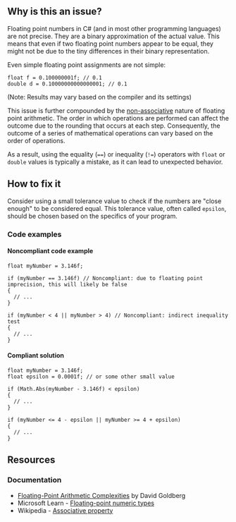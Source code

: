 ## Why is this an issue?

Floating point numbers in C# (and in most other programming languages) are not precise. They are a binary approximation of the actual value. This
means that even if two floating point numbers appear to be equal, they might not be due to the tiny differences in their binary representation.

Even simple floating point assignments are not simple:

    float f = 0.100000001f; // 0.1
    double d = 0.10000000000000001; // 0.1

(Note: Results may vary based on the compiler and its settings)

This issue is further compounded by the [non-associative](https://en.wikipedia.org/wiki/Associative_property) nature of floating point
arithmetic. The order in which operations are performed can affect the outcome due to the rounding that occurs at each step. Consequently, the outcome
of a series of mathematical operations can vary based on the order of operations.

As a result, using the equality (`==`) or inequality (`!=`) operators with `float` or `double` values
is typically a mistake, as it can lead to unexpected behavior.

## How to fix it

Consider using a small tolerance value to check if the numbers are "close enough" to be considered equal. This tolerance value, often called
`epsilon`, should be chosen based on the specifics of your program.

### Code examples

#### Noncompliant code example

    float myNumber = 3.146f;
    
    if (myNumber == 3.146f) // Noncompliant: due to floating point imprecision, this will likely be false
    {
      // ...
    }
    
    if (myNumber < 4 || myNumber > 4) // Noncompliant: indirect inequality test
    {
      // ...
    }

#### Compliant solution

    float myNumber = 3.146f;
    float epsilon = 0.0001f; // or some other small value
    
    if (Math.Abs(myNumber - 3.146f) < epsilon)
    {
      // ...
    }
    
    if (myNumber <= 4 - epsilon || myNumber >= 4 + epsilon)
    {
      // ...
    }

## Resources

### Documentation

-   [Floating-Point Arithmetic Complexities](https://docs.oracle.com/cd/E19957-01/806-3568/ncg_goldberg.html) by David Goldberg
-   Microsoft Learn - [Floating-point numeric types](https://learn.microsoft.com/en-us/dotnet/csharp/language-reference/builtin-types/floating-point-numeric-types#comparing-floating-point-numbers)
-   Wikipedia - [Associative property](https://en.wikipedia.org/wiki/Associative_property)